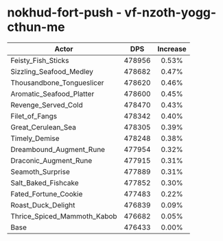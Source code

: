 # nokhud-fort-push - vf-nzoth-yogg-cthun-me
| Actor | DPS | Increase |
|---|:---:|:---:|
|Feisty_Fish_Sticks|478956|0.53%|
|Sizzling_Seafood_Medley|478682|0.47%|
|Thousandbone_Tongueslicer|478620|0.46%|
|Aromatic_Seafood_Platter|478600|0.45%|
|Revenge_Served_Cold|478470|0.43%|
|Filet_of_Fangs|478342|0.40%|
|Great_Cerulean_Sea|478305|0.39%|
|Timely_Demise|478248|0.38%|
|Dreambound_Augment_Rune|477954|0.32%|
|Draconic_Augment_Rune|477915|0.31%|
|Seamoth_Surprise|477889|0.31%|
|Salt_Baked_Fishcake|477852|0.30%|
|Fated_Fortune_Cookie|477483|0.22%|
|Roast_Duck_Delight|476839|0.09%|
|Thrice_Spiced_Mammoth_Kabob|476682|0.05%|
|Base|476433|0.00%|

